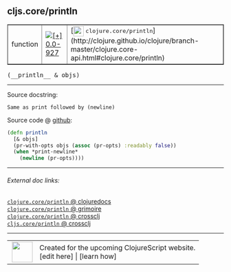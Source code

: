 ## cljs.core/println



 <table border="1">
<tr>
<td>function</td>
<td><a href="https://github.com/cljsinfo/cljs-api-docs/tree/0.0-927"><img valign="middle" alt="[+] 0.0-927" title="Added in 0.0-927" src="https://img.shields.io/badge/+-0.0--927-lightgrey.svg"></a> </td>
<td>
[<img height="24px" valign="middle" src="http://i.imgur.com/1GjPKvB.png"> <samp>clojure.core/println</samp>](http://clojure.github.io/clojure/branch-master/clojure.core-api.html#clojure.core/println)
</td>
</tr>
</table>


 <samp>
(__println__ & objs)<br>
</samp>

---





Source docstring:

```
Same as print followed by (newline)
```


Source code @ [github](https://github.com/clojure/clojurescript/blob/r1.7.58/src/main/cljs/cljs/core.cljs#L8931-L8936):

```clj
(defn println
  [& objs]
  (pr-with-opts objs (assoc (pr-opts) :readably false))
  (when *print-newline*
    (newline (pr-opts))))
```

<!--
Repo - tag - source tree - lines:

 <pre>
clojurescript @ r1.7.58
└── src
    └── main
        └── cljs
            └── cljs
                └── <ins>[core.cljs:8931-8936](https://github.com/clojure/clojurescript/blob/r1.7.58/src/main/cljs/cljs/core.cljs#L8931-L8936)</ins>
</pre>

-->

---



###### External doc links:

[`clojure.core/println` @ clojuredocs](http://clojuredocs.org/clojure.core/println)<br>
[`clojure.core/println` @ grimoire](http://conj.io/store/v1/org.clojure/clojure/1.7.0-beta3/clj/clojure.core/println/)<br>
[`clojure.core/println` @ crossclj](http://crossclj.info/fun/clojure.core/println.html)<br>
[`cljs.core/println` @ crossclj](http://crossclj.info/fun/cljs.core.cljs/println.html)<br>

---

 <table>
<tr><td>
<img valign="middle" align="right" width="48px" src="http://i.imgur.com/Hi20huC.png">
</td><td>
Created for the upcoming ClojureScript website.<br>
[edit here] | [learn how]
</td></tr></table>

[edit here]:https://github.com/cljsinfo/cljs-api-docs/blob/master/cljsdoc/cljs.core_println.cljsdoc
[learn how]:https://github.com/cljsinfo/cljs-api-docs/wiki/cljsdoc-files

<!--

This information was too distracting to show to readers, but I'll leave it
commented here since it is helpful to:

- pretty-print the data used to generate this document
- and show how to retrieve that data



The API data for this symbol:

```clj
{:ns "cljs.core",
 :name "println",
 :signature ["[& objs]"],
 :history [["+" "0.0-927"]],
 :type "function",
 :full-name-encode "cljs.core_println",
 :source {:code "(defn println\n  [& objs]\n  (pr-with-opts objs (assoc (pr-opts) :readably false))\n  (when *print-newline*\n    (newline (pr-opts))))",
          :title "Source code",
          :repo "clojurescript",
          :tag "r1.7.58",
          :filename "src/main/cljs/cljs/core.cljs",
          :lines [8931 8936]},
 :full-name "cljs.core/println",
 :clj-symbol "clojure.core/println",
 :docstring "Same as print followed by (newline)"}

```

Retrieve the API data for this symbol:

```clj
;; from Clojure REPL
(require '[clojure.edn :as edn])
(-> (slurp "https://raw.githubusercontent.com/cljsinfo/cljs-api-docs/catalog/cljs-api.edn")
    (edn/read-string)
    (get-in [:symbols "cljs.core/println"]))
```

-->
